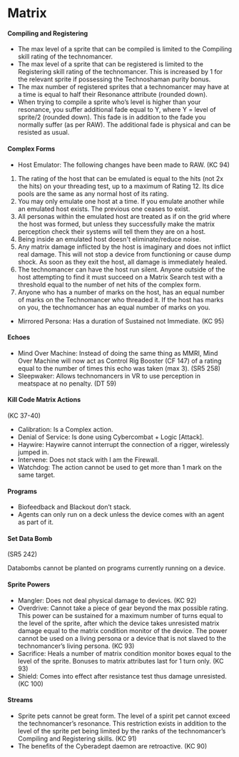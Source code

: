 # Matrix



#### Compiling and Registering <a id="docs-internal-guid-cb6cdf2d-7fff-4713-1c8c-f79abbdb5172"></a>

* The max level of a sprite that can be compiled is limited to the Compiling skill rating of the technomancer.
* The max level of a sprite that can be registered is limited to the Registering skill rating of the technomancer. This is increased by 1 for the relevant sprite if possessing the Technoshaman purity bonus.
* The max number of registered sprites that a technomancer may have at a time is equal to half their Resonance attribute \(rounded down\).
* When trying to compile a sprite who’s level is higher than your resonance, you suffer additional fade equal to Y, where Y = level of sprite/2 \(rounded down\).  This fade is in addition to the fade you normally suffer \(as per RAW\). The additional fade is physical and can be resisted as usual.

#### Complex Forms

* Host Emulator: The following changes have been made to RAW. \(KC 94\)

1. The rating of the host that can be emulated is equal to the hits \(not 2x the hits\) on your threading test, up to a maximum of Rating 12. Its dice pools are the same as any normal host of its rating.
2. You may only emulate one host at a time. If you emulate another while an emulated host exists. The previous one ceases to exist.
3. All personas within the emulated host are treated as if on the grid where the host was formed, but unless they successfully make the matrix perception check their systems will tell them they are on a host.
4. Being inside an emulated host doesn't eliminate/reduce noise.
5. Any matrix damage inflicted by the host is imaginary and does not inflict real damage. This will not stop a device from functioning or cause dump shock. As soon as they exit the host, all damage is immediately healed.
6. The technomancer can have the host run silent. Anyone outside of the host attempting to find it must succeed on a Matrix Search test with a threshold equal to the number of net hits of the complex form.
7. Anyone who has a number of marks on the host, has an equal number of marks on the Technomancer who threaded it. If the host has marks on you, the technomancer has an equal number of marks on you.

* Mirrored Persona: Has a duration of Sustained not Immediate. \(KC 95\)

#### Echoes

* Mind Over Machine: Instead of doing the same thing as MMRI, Mind Over Machine will now act as Control Rig Booster \(CF 147\) of a rating equal to the number of times this echo was taken \(max 3\). \(SR5 258\)
* Sleepwaker: Allows technomancers in VR to use perception in meatspace at no penalty. \(DT 59\)

#### Kill Code Matrix Actions

\(KC 37-40\)

* Calibration: Is a Complex action.
* Denial of Service: Is done using Cybercombat + Logic \[Attack\].
* Haywire: Haywire cannot interrupt the connection of a rigger, wirelessly jumped in.
* Intervene: Does not stack with I am the Firewall.
* Watchdog: The action cannot be used to get more than 1 mark on the same target.

#### Programs

* Biofeedback and Blackout don’t stack.
* Agents can only run on a deck unless the device comes with an agent as part of it.

#### Set Data Bomb

\(SR5 242\)

Databombs cannot be planted on programs currently running on a device.

#### Sprite Powers

* Mangler: Does not deal physical damage to devices. \(KC 92\)
* Overdrive: Cannot take a piece of gear beyond the max possible rating. This power can be sustained for a maximum number of turns equal to the level of the sprite, after which the device takes unresisted matrix damage equal to the matrix condition monitor of the device. The power cannot be used on a living persona or a device that is not slaved to the technomancer’s living persona. \(KC 93\)
* Sacrifice: Heals a number of matrix condition monitor boxes equal to the level of the sprite. Bonuses to matrix attributes last for 1 turn only. \(KC 93\)
* Shield: Comes into effect after resistance test thus damage unresisted. \(KC 100\)

#### Streams

* Sprite pets cannot be great form. The level of a spirit pet cannot exceed the technomancer’s resonance. This restriction exists in addition to the level of the sprite pet being limited by the ranks of the technomancer’s Compiling and Registering skills. \(KC 91\)
* The benefits of the Cyberadept daemon are retroactive. \(KC 90\)

